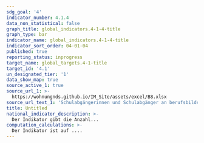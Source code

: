 ```yaml
---
sdg_goal: '4'
indicator_number: 4.1.4
data_non_statistical: false
graph_title: global_indicators.4-1-4-title
graph_type: bar
indicator_name: global_indicators.4-1-4-title
indicator_sort_order: 04-01-04
published: true
reporting_status: inprogress
target_name: global_targets.4-1-title
target_id: '4.1'
un_designated_tier: '1'
data_show_map: true
source_active_1: true
source_url_1: >-
  https://wohnungnds.github.io/IM_Site/assets/excel/B8.xlsx
source_url_text_1: 'Schulabgängerinnen und Schulabgänger an berufsbildenden Schulen nach Schulart und Schulabschluss'
title: Untitled
national_indicator_description: >-
  Der Indikator gibt die Anzahl...
computation_calculations: >-
  Der Indikator ist auf ....
---
```

